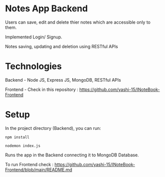 # Notes App Backend

Users can save, edit and delete thier notes which are accessible only to them.

Implemented Login/ Signup.

Notes saving, updating and deletion using RESTful APIs 

# Technologies

Backend - Node JS, Express JS, MongoDB, RESTful APIs

Frontend - Check in this repository : https://github.com/yashi-15/INoteBook-Frontend

# Setup

In the project directory (Backend), you can run:

`npm install`

`nodemon index.js`

Runs the app in the Backend connecting it to MongoDB Database.

To run Frontend check : https://github.com/yashi-15/INoteBook-Frontend/blob/main/README.md
